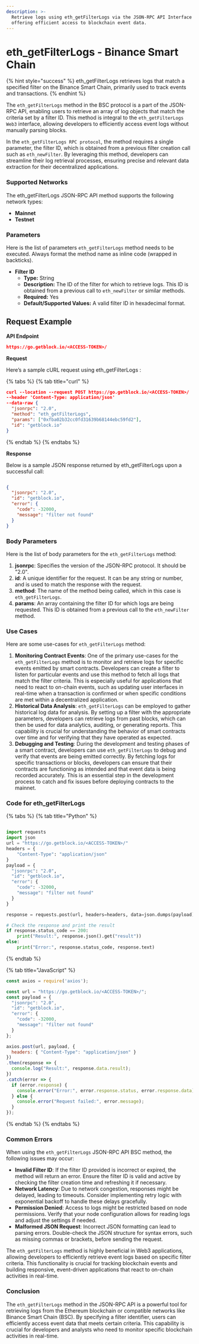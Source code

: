 ```yaml
---
description: >-
  Retrieve logs using eth_getFilterLogs via the JSON-RPC API Interface in BSC,
  offering efficient access to blockchain event data.
---
```


# eth\_getFilterLogs - Binance Smart Chain

{% hint style="success" %}
eth\_getFilterLogs retrieves logs that match a specified filter on the Binance Smart Chain, primarily used to track events and transactions.
{% endhint %}

The `eth_getFilterLogs` method in the BSC protocol is a part of the JSON-RPC API, enabling users to retrieve an array of log objects that match the criteria set by a filter ID. This method is integral to the `eth_getFilterLogs Web3` interface, allowing developers to efficiently access event logs without manually parsing blocks.

In the `eth_getFilterLogs RPC protocol`, the method requires a single parameter, the filter ID, which is obtained from a previous filter creation call such as `eth_newFilter`. By leveraging this method, developers can streamline their log retrieval processes, ensuring precise and relevant data extraction for their decentralized applications.

### Supported Networks

The eth\_getFilterLogs JSON-RPC API method supports the following network types:

* **Mainnet**
* **Testnet**

### Parameters

Here is the list of parameters `eth_getFilterLogs` method needs to be executed. Always format the method name as inline code (wrapped in backticks).

* **Filter ID**
  * **Type:** String
  * **Description:** The ID of the filter for which to retrieve logs. This ID is obtained from a previous call to `eth_newFilter` or similar methods.
  * **Required:** Yes
  * **Default/Supported Values:** A valid filter ID in hexadecimal format.

## Request Example

**API Endpoint**

```json
https://go.getblock.io/<ACCESS-TOKEN>/
```

**Request**

Here’s a sample cURL request using eth\_getFilterLogs :

{% tabs %}
{% tab title="curl" %}
```json
curl --location --request POST https://go.getblock.io/<ACCESS-TOKEN>/
--header 'Content-Type: application/json' 
--data-raw {
  "jsonrpc": "2.0",
  "method": "eth_getFilterLogs",
  "params": ["0xfba02b32cc0fd31639b68144ebc59fd2"],
  "id": "getblock.io"
}
```
{% endtab %}
{% endtabs %}

**Response**

Below is a sample JSON response returned by eth\_getFilterLogs upon a successful call:

```json

{
  "jsonrpc": "2.0",
  "id": "getblock.io",
  "error": {
    "code": -32000,
    "message": "filter not found"
  }
}

```

### Body Parameters

Here is the list of body parameters for the `eth_getFilterLogs` method:

1. **jsonrpc**: Specifies the version of the JSON-RPC protocol. It should be "2.0".
2. **id**: A unique identifier for the request. It can be any string or number, and is used to match the response with the request.
3. **method**: The name of the method being called, which in this case is `eth_getFilterLogs`.
4. **params**: An array containing the filter ID for which logs are being requested. This ID is obtained from a previous call to the `eth_newFilter` method.

### Use Cases

Here are some use-cases for `eth_getFilterLogs` method:

1. **Monitoring Contract Events**: One of the primary use-cases for the `eth_getFilterLogs` method is to monitor and retrieve logs for specific events emitted by smart contracts. Developers can create a filter to listen for particular events and use this method to fetch all logs that match the filter criteria. This is especially useful for applications that need to react to on-chain events, such as updating user interfaces in real-time when a transaction is confirmed or when specific conditions are met within a decentralized application.
2. **Historical Data Analysis**: `eth_getFilterLogs` can be employed to gather historical log data for analysis. By setting up a filter with the appropriate parameters, developers can retrieve logs from past blocks, which can then be used for data analytics, auditing, or generating reports. This capability is crucial for understanding the behavior of smart contracts over time and for verifying that they have operated as expected.
3. **Debugging and Testing**: During the development and testing phases of a smart contract, developers can use `eth_getFilterLogs` to debug and verify that events are being emitted correctly. By fetching logs for specific transactions or blocks, developers can ensure that their contracts are functioning as intended and that event data is being recorded accurately. This is an essential step in the development process to catch and fix issues before deploying contracts to the mainnet.

### Code for eth\_getFilterLogs

{% tabs %}
{% tab title="Python" %}
```python

import requests
import json
url = "https://go.getblock.io/<ACCESS-TOKEN>/"
headers = {
    "Content-Type": "application/json"
}
payload = {
  "jsonrpc": "2.0",
  "id": "getblock.io",
  "error": {
    "code": -32000,
    "message": "filter not found"
  }
}

response = requests.post(url, headers=headers, data=json.dumps(payload))

# Check the response and print the result
if response.status_code == 200:
    print("Result:", response.json().get("result"))
else:
    print("Error:", response.status_code, response.text)

```
{% endtab %}

{% tab title="JavaScript" %}
```javascript
const axios = require('axios');

const url = "https://go.getblock.io/<ACCESS-TOKEN>/";
const payload = {
  "jsonrpc": "2.0",
  "id": "getblock.io",
  "error": {
    "code": -32000,
    "message": "filter not found"
  }
};

axios.post(url, payload, {
  headers: { "Content-Type": "application/json" }
})
.then(response => {
  console.log("Result:", response.data.result);
})
.catch(error => {
  if (error.response) {
    console.error("Error:", error.response.status, error.response.data);
  } else {
    console.error("Request failed:", error.message);
  }
});
```
{% endtab %}
{% endtabs %}

### Common Errors

When using the `eth_getFilterLogs` JSON-RPC API BSC method, the following issues may occur:

* **Invalid Filter ID**: If the filter ID provided is incorrect or expired, the method will return an error. Ensure the filter ID is valid and active by checking the filter creation time and refreshing it if necessary.
* **Network Latency**: Due to network congestion, responses might be delayed, leading to timeouts. Consider implementing retry logic with exponential backoff to handle these delays gracefully.
* **Permission Denied**: Access to logs might be restricted based on node permissions. Verify that your node configuration allows for reading logs and adjust the settings if needed.
* **Malformed JSON Request**: Incorrect JSON formatting can lead to parsing errors. Double-check the JSON structure for syntax errors, such as missing commas or brackets, before sending the request.

The `eth_getFilterLogs` method is highly beneficial in Web3 applications, allowing developers to efficiently retrieve event logs based on specific filter criteria. This functionality is crucial for tracking blockchain events and building responsive, event-driven applications that react to on-chain activities in real-time.

### Conclusion

The `eth_getFilterLogs` method in the JSON-RPC API is a powerful tool for retrieving logs from the Ethereum blockchain or compatible networks like Binance Smart Chain (BSC). By specifying a filter identifier, users can efficiently access event data that meets certain criteria. This capability is crucial for developers and analysts who need to monitor specific blockchain activities in real-time.
